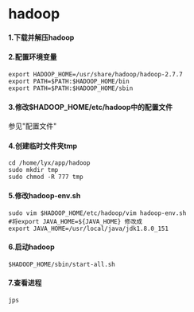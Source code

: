 # hadoop

#### 1.下载并解压hadoop

#### 2.配置环境变量

```
export HADOOP_HOME=/usr/share/hadoop/hadoop-2.7.7
export PATH=$PATH:$HADOOP_HOME/bin
export PATH=$PATH:$HADOOP_HOME/sbin
```

#### 3.修改$HADOOP_HOME/etc/hadoop中的配置文件

参见"配置文件"

#### 4.创建临时文件夹tmp

```
cd /home/lyx/app/hadoop
sudo mkdir tmp
sudo chmod -R 777 tmp
```

#### 5.修改hadoop-env.sh

```
sudo vim $HADOOP_HOME/etc/hadoop/vim hadoop-env.sh 
#将export JAVA_HOME=${JAVA_HOME} 修改成
export JAVA_HOME=/usr/local/java/jdk1.8.0_151
```

#### 6.启动hadoop

```
$HADOOP_HOME/sbin/start-all.sh
```

#### 7.查看进程

```
jps
```

